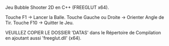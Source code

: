 Jeu Bubble Shooter 2D en C++ (FREEGLUT x64).

Touche F1 -> Lancer la Balle.
Touche Gauche ou Droite -> Orienter Angle de Tir.
Touche F10 -> Quitter le Jeu.

VEUILLEZ COPIER LE DOSSIER 'DATAS' dans le Répertoire de Compilation en ajoutant aussi 'freeglut.dll' (x64).
